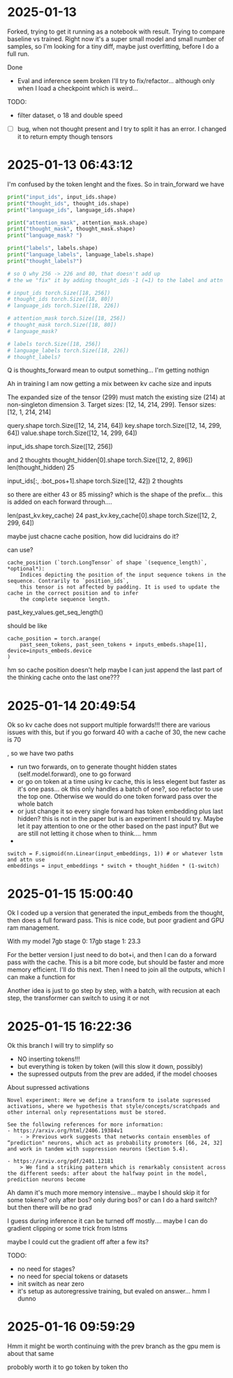 # 2025-01-13

Forked, trying to get it running as a notebook with result. Trying to compare baseline vs trained. Right now it's a super small model and small number of samples, so I'm looking for a tiny diff, maybe just overfitting, before I do a full run.

Done
- Eval and inference seem broken I'll try to fix/refactor... although only when I load a checkpoint which is weird...

TODO:
- filter dataset, o 18 and double speed
- [ ] bug, when not thought present and I try to split it has an error. I changed it to return empty though tensors

# 2025-01-13 06:43:12

I'm confused by the token lenght and the fixes. So in train_forward we have

```py
print("input_ids", input_ids.shape)
print("thought_ids", thought_ids.shape)
print("language_ids", language_ids.shape)

print("attention_mask", attention_mask.shape)
print("thought_mask", thought_mask.shape)
print("language_mask? ")

print("labels", labels.shape)
print("language_labels", language_labels.shape)
print("thought_labels?")

# so Q why 256 -> 226 and 80, that doesn't add up
# the we "fix" it by adding thought_ids -1 (=1) to the label and attn

# input_ids torch.Size([18, 256])
# thought_ids torch.Size([18, 80])
# language_ids torch.Size([18, 226])

# attention_mask torch.Size([18, 256])
# thought_mask torch.Size([18, 80])
# language_mask? 

# labels torch.Size([18, 256])
# language_labels torch.Size([18, 226])
# thought_labels?
```

Q is thoughts_forward mean to output something... I'm getting nothign


Ah in training I am now getting a mix between kv cache size and inputs


The expanded size of the tensor (299) must match the existing size (214) at non-singleton dimension 3.  Target sizes: [12, 14, 214, 299].  Tensor sizes: [12, 1, 214, 214]


query.shape
torch.Size([12, 14, 214, 64])
key.shape
torch.Size([12, 14, 299, 64])
value.shape
torch.Size([12, 14, 299, 64])

input_ids.shape
torch.Size([12, 256])

and 2 thoughts
thought_hidden[0].shape
torch.Size([12, 2, 896])
len(thought_hidden)
25

input_ids[:, :bot_pos+1].shape
torch.Size([12, 42])
2 thoughts

so there are either 43 or 85 missing?
which is the shape of the prefix... this is added on each forward through....



len(past_kv.key_cache)
24
past_kv.key_cache[0].shape
torch.Size([12, 2, 299, 64])

maybe just chacne cache position,
how did lucidrains do it?

can use?

    cache_position (`torch.LongTensor` of shape `(sequence_length)`, *optional*):
        Indices depicting the position of the input sequence tokens in the sequence. Contrarily to `position_ids`,
        this tensor is not affected by padding. It is used to update the cache in the correct position and to infer
        the complete sequence length.

past_key_values.get_seq_length()

should be like

    cache_position = torch.arange(
        past_seen_tokens, past_seen_tokens + inputs_embeds.shape[1], device=inputs_embeds.device
    )


hm so cache position doesn't help
maybe I can just append the last part of the thinking cache onto the last one???


# 2025-01-14 20:49:54

Ok so kv cache does not support multiple forwards!!! there are various issues with this, but if you go forward 40 with a cache of 30, the new cache is 70


, so we have two paths
- run two forwards, on to generate thought hidden states (self.model.forward), one to go forward
- or go on token at a time using kv cache, this is less elegent but faster as it's one pass... ok this only handles a batch of one?, soo refactor to use the top one. Otherwise we would do one token forward pass over the whole batch
- or just change it so every single forward has token embedding plus last hidden? this is not in the paper but is an experiment I should try. Maybe let it pay attention to one or the other based on the past input? But we are still not letting it chose when to think.... hmm
- 
```
switch = F.sigmoid(nn.Linear(input_embeddings, 1)) # or whatever lstm and attn use
embeddings = input_embeddings * switch + thought_hidden * (1-switch)
```

# 2025-01-15 15:00:40

Ok I coded up a version that generated the input_embeds from the thought, then does a full forward pass. This is nice code, but poor gradient and GPU ram management.

With my 
model 7gb
stage 0: 17gb
stage 1: 23.3


For the better version I just need to do bot+i, and then I can do a forward pass with the cache. This is a bit more code, but should be faster and more memory efficient. I'll do this next.
Then I need to join all the outputs, which I can make a function for


Another idea is just to go step by step, with a batch, with recusion at each step, the transformer can switch to using it or not

# 2025-01-15 16:22:36

Ok this branch I will try to simplify so
- NO inserting tokens!!!
- but everything is token by token (will this slow it down, possibly)
- the supressed outputs from the prev are added, if the model chooses


About supressed activations

    Novel experiment: Here we define a transform to isolate supressed activations, where we hypothesis that style/concepts/scratchpads and other internal only representations must be stored.

    See the following references for more information:
    - https://arxiv.org/html/2406.19384v1
        - > Previous work suggests that networks contain ensembles of “prediction" neurons, which act as probability promoters [66, 24, 32] and work in tandem with suppression neurons (Section 5.4). 

    - https://arxiv.org/pdf/2401.12181
        > We find a striking pattern which is remarkably consistent across the different seeds: after about the halfway point in the model, prediction neurons become 


Ah damn it's much more memory intensive... maybe I should skip it for some tokens? only after bos? only during bos? or can I do a hard switch? but then there will be no grad

I guess during inference it can be turned off mostly....
maybe I can do gradient clipping or some trick from lstms

maybe I could cut the gradient off after a few its?


TODO:
- no need for stages?
- no need for special tokens or datasets
- init switch as near zero
- it's setup as autoregressive training, but evaled on answer... hmm I dunno

# 2025-01-16 09:59:29

Hmm it might be worth continuing with the prev branch as the gpu mem is about that same

probobly worth it to go token by token tho

